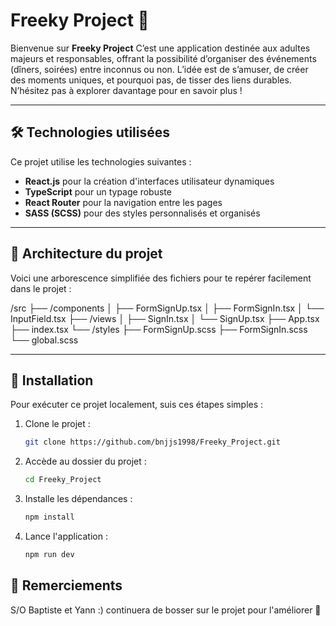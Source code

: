 # Freeky Project 🎉

Bienvenue sur **Freeky Project** C’est une application destinée aux adultes majeurs et responsables, offrant la possibilité d’organiser des événements (dîners, soirées) entre inconnus ou non. L’idée est de s’amuser, de créer des moments uniques, et pourquoi pas, de tisser des liens durables. N’hésitez pas à explorer davantage pour en savoir plus !

---

## 🛠️ Technologies utilisées

Ce projet utilise les technologies suivantes :

- **React.js** pour la création d'interfaces utilisateur dynamiques
- **TypeScript** pour un typage robuste
- **React Router** pour la navigation entre les pages
- **SASS (SCSS)** pour des styles personnalisés et organisés

---

## 📂 Architecture du projet

Voici une arborescence simplifiée des fichiers pour te repérer facilement dans le projet :

/src
  ├── /components
  │   ├── FormSignUp.tsx
  │   ├── FormSignIn.tsx
  │   └── InputField.tsx
  ├── /views
  │   ├── SignIn.tsx
  │   └── SignUp.tsx
  ├── App.tsx
  ├── index.tsx
  └── /styles
      ├── FormSignUp.scss
      ├── FormSignIn.scss
      └── global.scss



---

## 🚀 Installation

Pour exécuter ce projet localement, suis ces étapes simples :

1. Clone le projet :
   ```bash
   git clone https://github.com/bnjjs1998/Freeky_Project.git
2. Accède au dossier du projet :
   ```bash
   cd Freeky_Project
3. Installe les dépendances :
   ```bash
   npm install
4. Lance l'application :
   ```bash
   npm run dev

## 🎉 Remerciements

S/O Baptiste et Yann :) continuera de bosser sur le projet pour l'améliorer 🚀